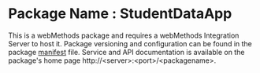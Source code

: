 # Package Name : StudentDataApp
This is a webMethods package and requires a webMethods Integration Server to host it. Package versioning and configuration can be found in the package [manifest](./StudentDataApp/manifest.v3) file. Service and API documentation is available on the package's home page http://&lt;server&gt;:&lt;port&gt;/&lt;packagename>.